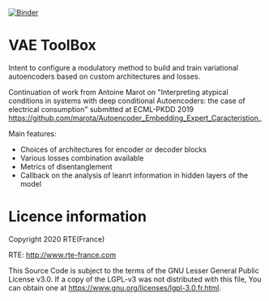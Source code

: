 [![Binder](https://mybinder.org/badge_logo.svg)](https://mybinder.org/v2/gh/GoubetClem/VAE.git/master)

# VAE ToolBox

Intent to configure a modulatory method to build and train variational autoencoders based on custom architectures and losses. 

Continuation of work from Antoine Marot on  "Interpreting atypical conditions in systems with deep conditional Autoencoders: the case of electrical consumption" submitted at ECML-PKDD 2019
https://github.com/marota/Autoencoder_Embedding_Expert_Caracteristion_

Main features:
* Choices of architectures for encoder or decoder blocks
* Various losses combination available
* Metrics of disentanglement
* Callback on the analysis of leanrt information in hidden layers of the model

# Licence information
Copyright 2020 RTE(France)

RTE: http://www.rte-france.com

This Source Code is subject to the terms of the GNU Lesser General Public License v3.0. If a copy of the LGPL-v3 was not distributed with this file, You can obtain one at https://www.gnu.org/licenses/lgpl-3.0.fr.html.
